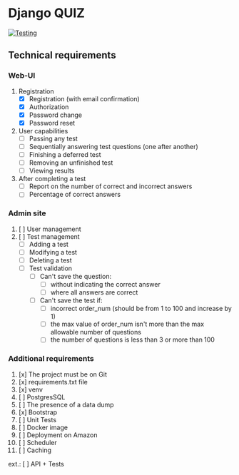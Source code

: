 # Django QUIZ

[![Testing](https://github.com/python-hillel/django_quiz_1/actions/workflows/test.yml/badge.svg)](https://github.com/python-hillel/django_quiz_1/actions/workflows/test.yml)

## Technical requirements
### Web-UI
  1. Registration
      - [x] Registration (with email confirmation)
      - [x] Authorization
      - [x] Password change
      - [x] Password reset
    
  2. User capabilities
      - [ ] Passing any test
      - [ ] Sequentially answering test questions (one after another)
      - [ ] Finishing a deferred test
      - [ ] Removing an unfinished test
      - [ ] Viewing results
    
  3. After completing a test
      - [ ] Report on the number of correct and incorrect answers
      - [ ] Percentage of correct answers

### Admin site
  1. [ ] User management
  2. [ ] Test management
      - [ ] Adding a test
      - [ ] Modifying a test
      - [ ] Deleting a test
      - [ ] Test validation
        - [ ] Can't save the question:
            - [ ] without indicating the correct answer
            - [ ] where all answers are correct
        - [ ] Can't save the test if:
            - [ ] incorrect order_num (should be from 1 to 100 and increase by 1)
            - [ ] the max value of order_num isn't more than the max allowable number of questions
            - [ ] the number of questions is less than 3 or more than 100

### Additional requirements
1. [x] The project must be on Git
2. [x] requirements.txt file
3. [x] venv
4. [ ] PostgresSQL
5. [ ] The presence of a data dump
6. [x] Bootstrap
7. [ ] Unit Tests
8. [ ] Docker image
9. [ ] Deployment on Amazon
10. [ ] Scheduler
11. [ ] Caching



ext.: [ ] API + Tests

